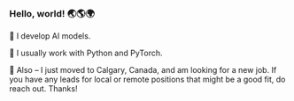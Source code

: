 ### Hello, world! 🌏🌎🌍

🤖 I develop AI models. 

🐍 I usually work with Python and PyTorch.

🍁 Also – I just moved to Calgary, Canada, and am looking for a new job. If you have any leads for local or remote positions that might be a good fit, do reach out. Thanks!
